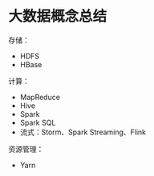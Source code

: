 # 大数据概念总结


存储：

* HDFS
* HBase

计算：

* MapReduce
* Hive
* Spark
* Spark SQL
* 流式：Storm、Spark Streaming、Flink

资源管理：

* Yarn
